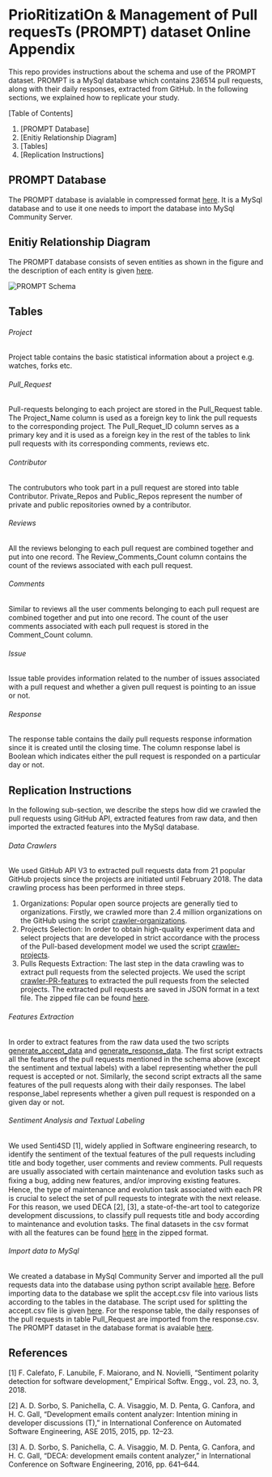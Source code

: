 # PrioRitizatiOn & Management of Pull requesTs (PROMPT) dataset Online Appendix
This repo provides instructions about the schema and use of the PROMPT dataset. PROMPT is a MySql database which contains 236514 pull requests, along with their daily responses, extracted from GitHub. In the following sections, we explained how to replicate your study.

[Table of Contents]
1. [PROMPT Database]
2. [Enitiy Relationship Diagram]
3. [Tables]
4. [Replication Instructions]

## PROMPT Database
The PROMPT database is avialable in compressed format [here](https://github.com/IlyasAzeem/PROMPT/blob/master/Replication_Package/Import_data_to_db). It is a MySql database and to use it one needs to import the database into MySql Community Server.

## Enitiy Relationship Diagram
The PROMPT database consists of seven entities as shown in the figure and the description of each entity is given [here](PR_Algorithm.pdf).

![PROMPT Schema](https://github.com/IlyasAzeem/PROMPT_DB/blob/master/ERD.png)

## Tables
###### Project
Project table contains the basic statistical information about a project e.g. watches, forks etc.
###### Pull_Request
Pull-requests belonging to each project are stored in the Pull_Request table. The Project_Name column is used as a foreign key to link the pull requests to the corresponding project. The Pull_Requet_ID column serves as a primary key and it is used as a foreign key in the rest of the tables to link pull requests with its corresponding comments, reviews etc.
###### Contributor
The contrubutors who took part in a pull request are stored into table Contributor. Private_Repos and Public_Repos represent the number of private and public repositories owned by a contributor. 
###### Reviews
All the reviews belonging to each pull request are combined together and put into one record. The Review_Comments_Count column contains the count of the reviews associated with each pull request. 
###### Comments
Similar to reviews all the user comments belonging to each pull request are combined together and put into one record. The count of the user comments associated with each pull request is stored in the Comment_Count column.
###### Issue
Issue table provides information related to the number of issues associated with a pull request and whether a given pull request is pointing to an issue or not. 
###### Response
The response table contains the daily pull requests response information since it is created until the closing time. The column response label is Boolean which indicates either the pull request is responded on a particular day or not.

## Replication Instructions
In the following sub-section, we describe the steps how did we crawled the pull requests using GitHub API, extracted features from raw data, and then imported the extracted features into the MySql database.
###### Data Crawlers
We used GitHub API V3 to extracted pull requests data from 21 popular GitHub projects since the projects are initiated until February 2018. The data crawling process has been performed in three steps.
1. Organizations: Popular open source projects are generally tied to organizations. Firstly, we crawled more than 2.4 million organizations on the GitHub using the script [crawler-organizations](https://github.com/IlyasAzeem/PROMPT/blob/master/Replication_Package/Data_Crawlers/crawler-organizations.py).
2. Projects Selection:  In order to obtain high-quality experiment data and select projects that are developed in strict accordance with the process of the Pull-based development model we used the script [crawler-projects](https://github.com/IlyasAzeem/PROMPT/blob/master/Replication_Package/Data_Crawlers/crawler-projects.py).
3. Pulls Requests Extraction: The last step in the data crawling was to extract pull requests from the selected projects. We used the script [crawler-PR-features](https://github.com/IlyasAzeem/PROMPT/blob/master/Replication_Package/Data_Crawlers/crawler-PR-features.py) to extracted the pull requests from the selected projects. The extracted pull requests are saved in JSON format in a text file. The zipped file can be found [here](https://github.com/IlyasAzeem/PROMPT/blob/master/Replication_Package/Dataset_CSV_Files/). 
###### Features Extraction
In order to extract features from the raw data used the two scripts [generate_accept_data](https://github.com/IlyasAzeem/PROMPT/blob/master/Replication_Package/Features_Extraction/generate_accept_data.py) and [generate_response_data](https://github.com/IlyasAzeem/PROMPT/blob/master/Replication_Package/Features_Extraction/generate_response_data.py). The first script extracts all the features of the pull requests mentioned in the schema above (except the sentiment and textual labels) with a label representing whether the pull request is accepted or not. Similarly, the second script extracts all the same features of the pull requests along with their daily responses. The label response_label represents whether a given pull request is responded on a given day or not.
###### Sentiment Analysis and Textual Labeling
We used Senti4SD [1], widely applied in Software engineering research, to identify the sentiment of the textual features of the pull requests including title and body together, user comments and review comments.
Pull requests are usually associated with certain maintenance and evolution tasks such as ﬁxing a bug, adding new features, and/or improving existing features. Hence, the type of maintenance and evolution task associated with each PR is crucial to select the set of pull requests to integrate with the next release. For this reason, we used DECA [2], [3], a state-of-the-art tool to categorize development discussions, to classify pull requests title and body according to maintenance and evolution tasks. The final datasets in the csv format with all the features can be found [here](https://github.com/IlyasAzeem/PROMPT/tree/master/Replication_Package/Dataset_CSV_Files) in the zipped format.
###### Import data to MySql
We created a database in MySql Community Server and imported all the pull requests data into the database using python script available [here](https://github.com/IlyasAzeem/PROMPT/blob/master/Replication_Package/Import_data_to_db/import_data_to_db.py). Before importing data to the database we split the accept.csv file into various lists according to the tables in the database. The script used for splitting the accept.csv file is given [here](https://github.com/IlyasAzeem/PROMPT/blob/master/Replication_Package/Import_data_to_db/create_list_for_db.py). For the response table, the daily responses of the pull requests in table Pull_Request are imported from the response.csv. The PROMPT dataset in the database format is avaiable [here](https://github.com/IlyasAzeem/PROMPT/blob/master/Replication_Package/Import_data_to_db).




## References
[1] F.  Calefato,  F.  Lanubile,  F.  Maiorano,  and  N.  Novielli,  “Sentiment polarity  detection  for  software  development,”  Empirical  Softw.  Engg., vol. 23, no. 3, 2018.

[2] A. D. Sorbo, S. Panichella, C. A. Visaggio, M. D. Penta, G. Canfora, and H. C. Gall, “Development emails content analyzer: Intention mining in developer discussions (T),” in International Conference on Automated Software Engineering, ASE 2015, 2015, pp. 12–23.

[3] A. D. Sorbo, S. Panichella, C. A. Visaggio, M. D. Penta, G. Canfora, and  H.  C.  Gall,  “DECA:  development  emails  content  analyzer,”  in International Conference on Software Engineering, 2016, pp. 641–644.
